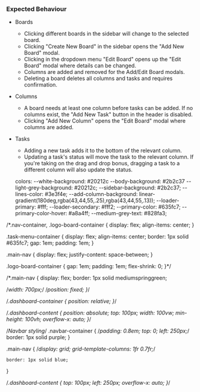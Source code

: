 ### Expected Behaviour

- Boards

  - Clicking different boards in the sidebar will change to the selected board.
  - Clicking "Create New Board" in the sidebar opens the "Add New Board" modal.
  - Clicking in the dropdown menu "Edit Board" opens up the "Edit Board" modal where details can be changed.
  - Columns are added and removed for the Add/Edit Board modals.
  - Deleting a board deletes all columns and tasks and requires confirmation.

- Columns
  - A board needs at least one column before tasks can be added. If no columns exist, the "Add New Task" button in the header is disabled.
  - Clicking "Add New Column" opens the "Edit Board" modal where columns are added.
- Tasks

  - Adding a new task adds it to the bottom of the relevant column.
  - Updating a task's status will move the task to the relevant column. If you're taking on the drag and drop bonus, dragging a task to a different column will also update the status.

  colors:
  --white-background: #20212c
  --body-background: #2b2c37
  --light-grey-background: #20212c;
  --sidebar-background: #2b2c37;
  --lines-color: #3e3f4e;
  --add-column-background: linear-gradient(180deg,rgba(43,44,55,.25),rgba(43,44,55,.13));
  --loader-primary: #fff;
  --loader-secondary: #fff2;
  --primary-color: #635fc7;
  --primary-color-hover: #a8a4ff;
  --medium-grey-text: #828fa3;



/*.nav-container,
.logo-board-container {
  display: flex;
  align-items: center;
}

.task-menu-container {
  display: flex;
  align-items: center;
  border: 1px solid #635fc7;
  gap: 1em;
  padding: 1em;
}

.main-nav {
  display: flex;
  justify-content: space-between;
}

.logo-board-container {
  gap: 1em;
  padding: 1em;
  flex-shrink: 0;
}*/

/*.main-nav {
  display: flex;
  border: 1px solid mediumspringgreen;

  /*width: 700px;*/
/*position: fixed;
}*/


/*.dashboard-container {
  position: relative;
}*/

/*.dashboard-content {
  position: absolute;
  top: 100px;
  width: 100vw;
  min-height: 100vh;
  overflow-x: auto;
}*/

/*Navbar styling*/
  .navbar-container {
    /*padding: 0.8em;
    top: 0;
    left: 250px;*/
    border: 1px solid purple;
  }

  .main-nav {
    /*display: grid;
    grid-template-columns: 1fr 0.7fr;*/

    border: 1px solid blue;
  }

   /*.dashboard-content {
    top: 100px;
    left: 250px;
    overflow-x: auto;
  }*/